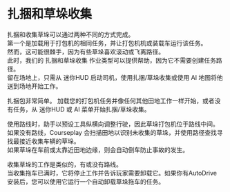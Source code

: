 # 扎捆和草垛收集
  
扎捆和收集草垛可以通过两种不同的方式完成。  
第一个是加载用于打包机的相同任务，并让打包机机或装载车运行该任务。   
然而，这可能很棘手，因为有些草垛喜欢滚动或飞离路径。  
此时，我们的 扎捆和草垛收集 作业类型可以提供帮助，因为它不需要创建任务路径。   
留在场地上，只需从 迷你HUD 启动司机，使用扎捆/草垛收集或使用 AI 地图将他送到场地开始工作。   


  
扎捆包非常简单。 加载您的打包机任务并像任何其他田地工作一样开始，或者没有任务，从 迷你HUD 或 AI 菜单开始扎捆/草垛收集。   


  
使用路线时，助手以预设工具纵横向调整行驶，因此草垛打包机位于路线中间。   
如果没有路线，Courseplay 会扫描田地以识别未收集的草垛，并使用路径查找寻找最接近收集车辆的草垛。   
如果草垛在车前或太靠近田地边缘，则会自动倒车防止事故的发生。   


  
收集草垛的工作是类似的，有或没有路线。  
当收集拖车已满时，它将停止工作并告诉玩家需要卸载它。如果你有AutoDrive  
安装后，您可以使用它运行一个自动卸载草垛拖车的任务。  


